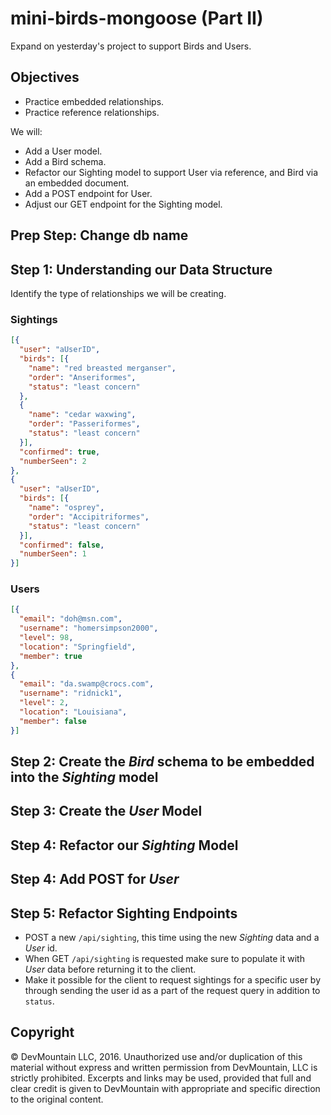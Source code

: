 # mini-birds-mongoose (Part II)

Expand on yesterday's project to support Birds and Users.

## Objectives

* Practice embedded relationships.
* Practice reference relationships.

We will:

* Add a User model.
* Add a Bird schema.
* Refactor our Sighting model to support User via reference, and Bird via an embedded document.
* Add a POST endpoint for User.
* Adjust our GET endpoint for the Sighting model.

## Prep Step: Change db name

<!-- To avoid data collisions, let's change the db name to `birds-mongoose-2`. -->

## Step 1: Understanding our Data Structure

Identify the type of relationships we will be creating.

### Sightings

```json
[{
  "user": "aUserID",
  "birds": [{
    "name": "red breasted merganser",
    "order": "Anseriformes",
    "status": "least concern"
  },
  {
    "name": "cedar waxwing",
    "order": "Passeriformes",
    "status": "least concern"
  }],
  "confirmed": true,
  "numberSeen": 2
},
{
  "user": "aUserID",
  "birds": [{
    "name": "osprey",
    "order": "Accipitriformes",
    "status": "least concern"
  }],
  "confirmed": false,
  "numberSeen": 1
}]
```

### Users

```json
[{
  "email": "doh@msn.com",
  "username": "homersimpson2000",
  "level": 98,
  "location": "Springfield",
  "member": true
},
{
  "email": "da.swamp@crocs.com",
  "username": "ridnick1",
  "level": 2,
  "location": "Louisiana",
  "member": false
}]
```

## Step 2: Create the _Bird_ schema to be embedded into the _Sighting_ model

<!-- In a new file, `Bird.js`, create a Bird schema using properties from the existing Sighting model. Name, order, and status will be the properties moved to our Bird object. -->

## Step 3: Create the _User_ Model
 
<!-- In a new file, `User.js`, create a User model with the schema properties email, username, level, location, and member. -->

<!-- Declare a var referencing your _User_ model in `server.js`. -->

## Step 4: Refactor our _Sighting_ Model

<!-- Add a property to the Sighting schema called `user` that will create a relationship between a _User_ and and _Sighting_. Each _Sighting_ should be required to be related to only one _User_. A user may have multiple sightings. -->

<!-- Add another property called `bird` that will store embedded data related to a specific bird when a new sighting is created. -->

## Step 4: Add POST for _User_

<!-- Add a POST endpoint for creating new users: `/api/users`. Test it with real data. -->

## Step 5: Refactor Sighting Endpoints

* POST a new `/api/sighting`, this time using the new _Sighting_ data and a _User_ id.
* When GET `/api/sighting` is requested make sure to populate it with _User_ data before returning it to the client.
* Make it possible for the client to request sightings for a specific user by through sending the user id as a part of the request query in addition to `status`.

## Copyright

© DevMountain LLC, 2016. Unauthorized use and/or duplication of this material without express and written permission from DevMountain, LLC is strictly prohibited. Excerpts and links may be used, provided that full and clear credit is given to DevMountain with appropriate and specific direction to the original content.